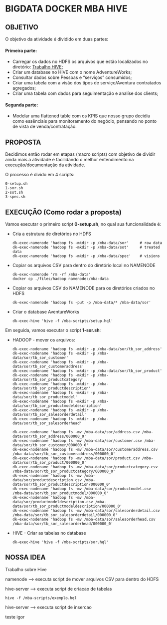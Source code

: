 # BIGDATA DOCKER MBA HIVE

## OBJETIVO 
O objetivo da atividade é dividido em duas partes:
  #### Primeira parte:
  * Carregar os dados no HDFS os arquivos que estão localizados no diretório: [Trabalho HIVE](https://drive.google.com/drive/folders/1OfZTSYcgcun-S7UFNVAzbcr0-PzlEc08);
  * Criar um database no HIVE com o nome AdventureWorks;
  * Consultar dados sobre Pessoas e “serviços” consumidos;
  * Criar uma tabela com a visão dos tipos de serviço/Aventura contratados agregados;
  * Criar uma tabela com dados para seguimentação e analíse dos clients;
  
  #### Segunda parte:
  * Modelar uma flattened table com os KPIS que nosso grupo decidiu como essênciais para monitoramento do negócio, pensando no ponto de vista de venda/contratação.

## PROPOSTA
Decidimos então rodar em etapas (macro scripts) com objetivo de dividir ainda mais a atividade e facilidando o melhor entendimento na execução/documentação da atividade. 

O processo é divido em 4 scripts: 
```shell
0-setup.sh
1-sor.sh
2-sot.sh
3-spec.sh
```


## EXECUÇÃO (Como rodar a proposta)
Vamos executar o primeiro script __0-setup.sh__, no qual sua funcionalidade é: 
  * Cria a estrutura de diretórios no HDFS 
    ```shell 
    dk-exec-namenode 'hadoop fs -mkdir -p /mba-data/sor'     # raw data
    dk-exec-namenode 'hadoop fs -mkdir -p /mba-data/sot'     # treated data
    dk-exec-namenode 'hadoop fs -mkdir -p /mba-data/spec'    # visions
    ```
  * Copiar os arquivos CSV para dentro do diretório local no NAMENODE
    ```shell 
    dk-exec-namenode 'rm -rf /mba-data'
    docker cp ./files/hadoop namenode:/mba-data
    ```
  * Copiar os arquivos CSV do NAMENODE para os diretórios criados no HDFS
    ```shell 
    dk-exec-namenode 'hadoop fs -put -p /mba-data/* /mba-data/sor'
    ```
  * Criar o database AventureWorks
    ```shell 
    dk-exec-hive 'hive -f /mba-scripts/setup.hql'
    ```

Em seguida, vamos executar o script __1-sor.sh__:

  * HADOOP - mover os arquivos:
    ```shell 
    dk-exec-nodename 'hadoop fs -mkdir -p /mba-data/sor/tb_sor_address'
    dk-exec-nodename 'hadoop fs -mkdir -p /mba-data/sor/tb_sor_customer'
    dk-exec-nodename 'hadoop fs -mkdir -p /mba-data/sor/tb_sor_customeraddress'
    dk-exec-nodename 'hadoop fs -mkdir -p /mba-data/sor/tb_sor_product'
    dk-exec-nodename 'hadoop fs -mkdir -p /mba-data/sor/tb_sor_productcategory'
    dk-exec-nodename 'hadoop fs -mkdir -p /mba-data/sor/tb_sor_productdescription'
    dk-exec-nodename 'hadoop fs -mkdir -p /mba-data/sor/tb_sor_productmodel'
    dk-exec-nodename 'hadoop fs -mkdir -p /mba-data/sor/tb_sor_productmodeldescription'
    dk-exec-nodename 'hadoop fs -mkdir -p /mba-data/sor/tb_sor_salesorderdetail'
    dk-exec-nodename 'hadoop fs -mkdir -p /mba-data/sor/tb_sor_salesorderhead'

    dk-exec-nodename 'hadoop fs -mv /mba-data/sor/address.csv /mba-data/sor/tb_sor_address/000000_0'
    dk-exec-nodename 'hadoop fs -mv /mba-data/sor/customer.csv /mba-data/sor/tb_sor_customer/000000_0'
    dk-exec-nodename 'hadoop fs -mv /mba-data/sor/customeraddress.csv /mba-data/sor/tb_sor_customeraddress/000000_0'
    dk-exec-nodename 'hadoop fs -mv /mba-data/sor/product.csv /mba-data/sor/tb_sor_product/000000_0'
    dk-exec-nodename 'hadoop fs -mv /mba-data/sor/productcategory.csv /mba-data/sor/tb_sor_productcategory/000000_0'
    dk-exec-nodename 'hadoop fs -mv /mba-data/sor/productdescription.csv /mba-data/sor/tb_sor_productdescription/000000_0'
    dk-exec-nodename 'hadoop fs -mv /mba-data/sor/productmodel.csv /mba-data/sor/tb_sor_productmodel/000000_0'
    dk-exec-nodename 'hadoop fs -mv /mba-data/sor/productmodeldescription.csv /mba-data/sor/tb_sor_productmodeldescription/000000_0'
    dk-exec-nodename 'hadoop fs -mv /mba-data/sor/salesorderdetail.csv /mba-data/sor/tb_sor_salesorderdetail/000000_0'
    dk-exec-nodename 'hadoop fs -mv /mba-data/sor/salesorderhead.csv /mba-data/sor/tb_sor_salesorderhead/000000_0'
    ```

  * HIVE - Criar as tabelas no database
    ```shell
    dk-exec-hive 'hive -f /mba-scripts/sor.hql'
    ```
    
## NOSSA IDEA 
Trabalho sobre Hive

namenode --> executa script de mover arquivos CSV para dentro do HDFS

hive-server --> executa script de criacao de tabelas

```
hive -f /mba-scripts/exemplo.hql
```

hive-server --> executa script de insercao 

teste igor
